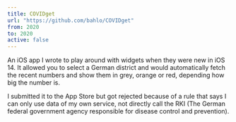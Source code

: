 ```yaml
---
title: COVIDget
url: "https://github.com/bahlo/COVIDget"
from: 2020
to: 2020
active: false
---
```


An iOS app I wrote to play around with widgets when they were new in iOS 14.
It allowed you to select a German district and would automatically fetch the 
recent numbers and show them in grey, orange or red, depending how big the 
number is.

I submitted it to the App Store but got rejected because of a rule that says
I can only use data of my own service, not directly call the RKI 
(The German federal government agency responsible for disease control and 
prevention).
